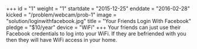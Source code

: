+++
id = "1"
weight = "1"
startdate = "2015-12-25"
enddate = "2016-02-28"
kicked = "/problem/webcam/prob-1"
image = "solution/loginwithfacebook.jpg"
title = "Your Friends Login With Facebook"
pledge = "$10/year"
device = "WiFi"
+++
Your friends can just use their Facebook credentials to log into your WiFi. If they are befriended with you then they will have WiFi access in your home.
